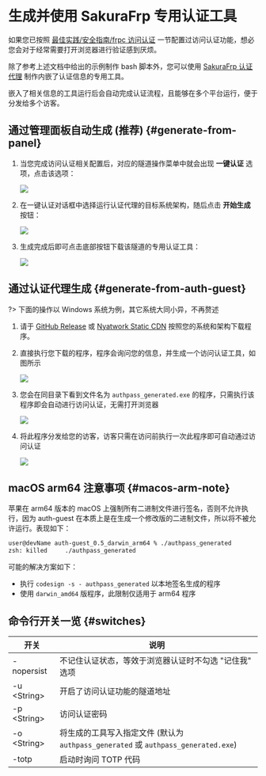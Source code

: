 # 生成并使用 SakuraFrp 专用认证工具

如果您已按照 [最佳实践/安全指南/frpc 访问认证](/bestpractice/security#auth) 一节配置过访问认证功能，想必您会对于经常需要打开浏览器进行验证感到厌烦。

除了参考上述文档中给出的示例制作 bash 脚本外，您可以使用 [SakuraFrp 认证代理](https://github.com/natfrp/auth-guest/) 制作内嵌了认证信息的专用工具。

嵌入了相关信息的工具运行后会自动完成认证流程，且能够在多个平台运行，便于分发给多个访客。

## 通过管理面板自动生成 (推荐) {#generate-from-panel}

1. 当您完成访问认证相关配置后，对应的隧道操作菜单中就会出现 **一键认证** 选项，点击该选项：

   ![](_images/panel-generator-1.png)

2. 在一键认证对话框中选择运行认证代理的目标系统架构，随后点击 **开始生成** 按钮：

   ![](_images/panel-generator-2.png)

3. 生成完成后即可点击底部按钮下载该隧道的专用认证工具：

   ![](_images/panel-generator-3.png)

## 通过认证代理生成 {#generate-from-auth-guest}

?> 下面的操作以 Windows 系统为例，其它系统大同小异，不再赘述

1. 请于 [GitHub Release](https://github.com/natfrp/auth-guest/releases/latest) 或 [Nyatwork Static CDN](https://nyat-static.globalslb.net/natfrp/client/auth-guest-0.5/) 按照您的系统和架构下载程序。

2. 直接执行您下载的程序，程序会询问您的信息，并生成一个访问认证工具，如图所示

   ![](_images/auth-guest-gen.png)

3. 您会在同目录下看到文件名为 `authpass_generated.exe` 的程序，只需执行该程序即会自动进行访问认证，无需打开浏览器

   ![](_images/auth-guest-generated.png)

4. 将此程序分发给您的访客，访客只需在访问前执行一次此程序即可自动通过访问认证

   ![](_images/auth-guest-run.png)

## macOS arm64 注意事项 {#macos-arm-note}

苹果在 arm64 版本的 macOS 上强制所有二进制文件进行签名，否则不允许执行，因为 auth-guest 在本质上是在生成一个修改版的二进制文件，所以将不被允许运行。表现如下：

```bash
user@devName auth-guest_0.5_darwin_arm64 % ./authpass_generated
zsh: killed     ./authpass_generated
```

可能的解决方案如下：

* 执行 `codesign -s - authpass_generated` 以本地签名生成的程序
* 使用 `darwin_amd64` 版程序，此限制仅适用于 arm64 程序

## 命令行开关一览 {#switches}

| 开关 | 说明 |
| --- | --- |
| -nopersist | 不记住认证状态，等效于浏览器认证时不勾选 "记住我" 选项 |
| -u &lt;String&gt; | 开启了访问认证功能的隧道地址 |
| -p &lt;String&gt; | 访问认证密码 |
| -o &lt;String&gt; | 将生成的工具写入指定文件 (默认为 `authpass_generated` 或 `authpass_generated.exe`) |
| -totp | 启动时询问 TOTP 代码 |
